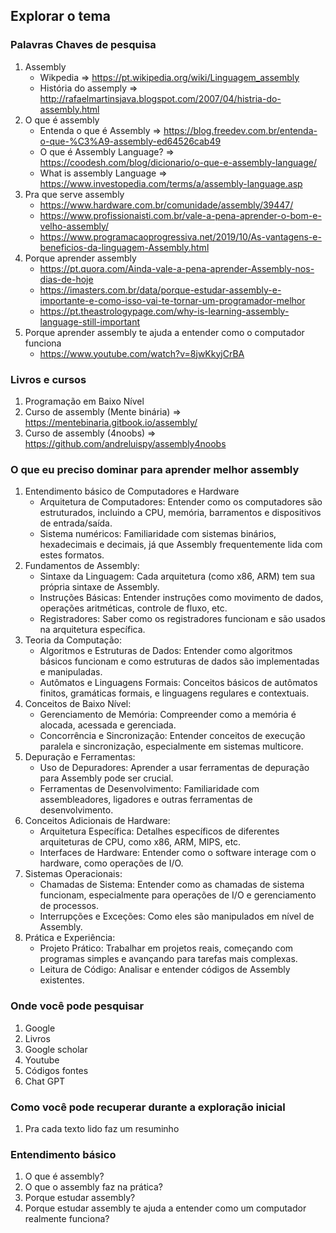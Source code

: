 ## Explorar o tema

### Palavras Chaves de pesquisa
1. Assembly
    * Wikpedia => https://pt.wikipedia.org/wiki/Linguagem_assembly
    * História do assemply => http://rafaelmartinsjava.blogspot.com/2007/04/histria-do-assembly.html 
2. O que é assembly
    * Entenda o que é Assembly => https://blog.freedev.com.br/entenda-o-que-%C3%A9-assembly-ed64526cab49
    * O que é Assembly Language? => https://coodesh.com/blog/dicionario/o-que-e-assembly-language/
    * What is assembly Language => https://www.investopedia.com/terms/a/assembly-language.asp
3. Pra que serve assembly
    * https://www.hardware.com.br/comunidade/assembly/39447/
    * https://www.profissionaisti.com.br/vale-a-pena-aprender-o-bom-e-velho-assembly/
    * https://www.programacaoprogressiva.net/2019/10/As-vantagens-e-beneficios-da-linguagem-Assembly.html
4. Porque aprender assembly
    * https://pt.quora.com/Ainda-vale-a-pena-aprender-Assembly-nos-dias-de-hoje
    * https://imasters.com.br/data/porque-estudar-assembly-e-importante-e-como-isso-vai-te-tornar-um-programador-melhor
    * https://pt.theastrologypage.com/why-is-learning-assembly-language-still-important
5. Porque aprender assembly te ajuda a entender como o computador funciona
    * https://www.youtube.com/watch?v=8jwKkyjCrBA

### Livros e cursos
1. Programação em Baixo Nível
2. Curso de assembly (Mente binária) => https://mentebinaria.gitbook.io/assembly/
3. Curso de assembly (4noobs) => https://github.com/andreluispy/assembly4noobs

### O que eu preciso dominar para aprender melhor assembly
1. Entendimento básico de Computadores e Hardware
    * Arquitetura de Computadores: Entender como os computadores são estruturados, incluindo a CPU, memória, barramentos e dispositivos de entrada/saída.
    * Sistema numéricos: Familiaridade com sistemas binários, hexadecimais e decimais, já que Assembly frequentemente lida com estes formatos.
2. Fundamentos de Assembly:
    * Sintaxe da Linguagem: Cada arquitetura (como x86, ARM) tem sua própria sintaxe de Assembly.
    * Instruções Básicas: Entender instruções como movimento de dados, operações aritméticas, controle de fluxo, etc.
    * Registradores: Saber como os registradores funcionam e são usados na arquitetura específica.
3. Teoria da Computação:
    * Algoritmos e Estruturas de Dados: Entender como algoritmos básicos funcionam e como estruturas de dados são implementadas e manipuladas.
    * Autômatos e Linguagens Formais: Conceitos básicos de autômatos finitos, gramáticas formais, e linguagens regulares e contextuais.
4. Conceitos de Baixo Nível:
    * Gerenciamento de Memória: Compreender como a memória é alocada, acessada e gerenciada.
    * Concorrência e Sincronização: Entender conceitos de execução paralela e sincronização, especialmente em sistemas multicore.
5. Depuração e Ferramentas:
    * Uso de Depuradores: Aprender a usar ferramentas de depuração para Assembly pode ser crucial.
    * Ferramentas de Desenvolvimento: Familiaridade com assembleadores, ligadores e outras ferramentas de desenvolvimento.
6. Conceitos Adicionais de Hardware:
    * Arquitetura Específica: Detalhes específicos de diferentes arquiteturas de CPU, como x86, ARM, MIPS, etc.
    * Interfaces de Hardware: Entender como o software interage com o hardware, como operações de I/O.
7. Sistemas Operacionais:
    * Chamadas de Sistema: Entender como as chamadas de sistema funcionam, especialmente para operações de I/O e gerenciamento de processos.
    * Interrupções e Exceções: Como eles são manipulados em nível de Assembly.
8. Prática e Experiência:
    * Projeto Prático: Trabalhar em projetos reais, começando com programas simples e avançando para tarefas mais complexas.
    * Leitura de Código: Analisar e entender códigos de Assembly existentes.

### Onde você pode pesquisar
1. Google
2. Livros
3. Google scholar
4. Youtube
5. Códigos fontes
6. Chat GPT

### Como você pode recuperar durante a exploração inicial
1. Pra cada texto lido faz um resuminho

### Entendimento básico
1. O que é assembly?
2. O que o assembly faz na prática?
3. Porque estudar assembly?
4. Porque estudar assembly te ajuda a entender como um computador realmente funciona?




